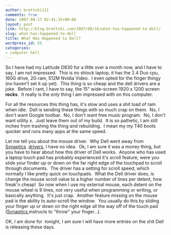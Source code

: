 ```yaml
---
author: brettski111
comments: true
date: 2007-08-17 02:41:35+00:00
layout: post
link: http://blog.brettski.com/2007/08/16/what-has-happened-to-dell/
slug: what-has-happened-to-dell
title: What Has Happened to Dell?
wordpress_id: 55
categories:
- computer hell
---
```


So I have had my Latitude D830 for a little over a month now, and I have to say, I am not impressed.  This is no shlock laptop, it has the 2.4 Duo cpu, 160G drive, 2G ram, 512M Nvidia Video.  I even opted for the finger thingy (no haven't set it up yet).  This thing is so cheap and the dell drivers are a joke.  Before I rant, I have to say, the 15" wide-screen 1920 x 1200 screen **rocks**.  It really is the _only_ thing I am impressed with on this computer.

For all the resources this thing has, it's slow and uses a shit load of ram when idle.  Dell is sending these things with so much crap on them.  No, I don't want Google toolbar.  No, I don't want free music program.  No, I don't want utility _x_.  Just leave them out of my build.  It is so pathetic, I am still inches from trashing the thing and rebuilding.  I mean my my T40 boots quicker and runs many apps at the same speed.

Let me tell you about the mouse driver.  Why Dell went away from [Synaptics](http://synaptics.com)  [drivers](http://www.synaptics.com/support/drive.cfm), I have no idea.  Ok, I am sure it was a money thing, but you have to hear about how this driver of Dell works.  Anyone who has used a laptop touch pad has probably experienced it's scroll feature, were you slide your finder up or down on the far right edge of the touchpad to scroll through documents.  The driver has a setting for scroll speed, which normally I like pretty quick on touchpads.  What the Dell driver does, is change the mouse scroll value to a higher number of lines per detent, how freak'n cheap!  So now when I use my external mouse, each detent on the mouse wheel is 9 lines, not very useful when programming or writing, or basically anything.  It's just crap.  Another feature missing on the mouse pad is the ability to auto-scroll the window.  You usually do this by sliding your finger up or down on the right edge all the way off of the touch pad ([Synaptics ](http://www.synaptics.com)instructs to "throw" your finger...).

OK, I am done for  tonight, I am sure I will have more entries on the shit Dell is releasing these days.
